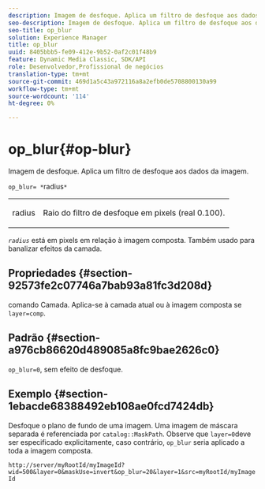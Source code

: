 ```yaml
---
description: Imagem de desfoque. Aplica um filtro de desfoque aos dados da imagem.
seo-description: Imagem de desfoque. Aplica um filtro de desfoque aos dados da imagem.
seo-title: op_blur
solution: Experience Manager
title: op_blur
uuid: 8405bbb5-fe09-412e-9b52-0af2c01f48b9
feature: Dynamic Media Classic, SDK/API
role: Desenvolvedor,Profissional de negócios
translation-type: tm+mt
source-git-commit: 469d1a5c43a972116a8a2efb0de5708800130a99
workflow-type: tm+mt
source-wordcount: '114'
ht-degree: 0%

---
```



# op_blur{#op-blur}

Imagem de desfoque. Aplica um filtro de desfoque aos dados da imagem.

`op_blur= *`radius`*`

<table id="simpletable_1DD41D819BE74130A77ECFC28486F70A"> 
 <tr class="strow"> 
  <td class="stentry"> <p><span class="varname"> radius</span> </p> </td> 
  <td class="stentry"> <p>Raio do filtro de desfoque em pixels (real 0.100). </p></td> 
 </tr> 
</table>

*`radius`* está em pixels em relação à imagem composta. Também usado para banalizar efeitos da camada.

## Propriedades {#section-92573fe2c07746a7bab93a81fc3d208d}

comando Camada. Aplica-se à camada atual ou à imagem composta se `layer=comp`.

## Padrão {#section-a976cb86620d489085a8fc9bae2626c0}

`op_blur=0`, sem efeito de desfoque.

## Exemplo {#section-1ebacde68388492eb108ae0fcd7424db}

Desfoque o plano de fundo de uma imagem. Uma imagem de máscara separada é referenciada por `catalog::MaskPath`. Observe que `layer=0`deve ser especificado explicitamente, caso contrário, `op_blur` seria aplicado a toda a imagem composta.

`http://server/myRootId/myImageId?wid=500&layer=0&maskUse=invert&op_blur=20&layer=1&src=myRootId/myImageId`
